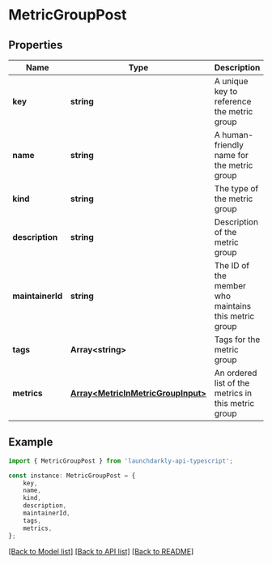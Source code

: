 # MetricGroupPost


## Properties

Name | Type | Description | Notes
------------ | ------------- | ------------- | -------------
**key** | **string** | A unique key to reference the metric group | [optional] [default to undefined]
**name** | **string** | A human-friendly name for the metric group | [default to undefined]
**kind** | **string** | The type of the metric group | [default to undefined]
**description** | **string** | Description of the metric group | [optional] [default to undefined]
**maintainerId** | **string** | The ID of the member who maintains this metric group | [default to undefined]
**tags** | **Array&lt;string&gt;** | Tags for the metric group | [default to undefined]
**metrics** | [**Array&lt;MetricInMetricGroupInput&gt;**](MetricInMetricGroupInput.md) | An ordered list of the metrics in this metric group | [default to undefined]

## Example

```typescript
import { MetricGroupPost } from 'launchdarkly-api-typescript';

const instance: MetricGroupPost = {
    key,
    name,
    kind,
    description,
    maintainerId,
    tags,
    metrics,
};
```

[[Back to Model list]](../README.md#documentation-for-models) [[Back to API list]](../README.md#documentation-for-api-endpoints) [[Back to README]](../README.md)
